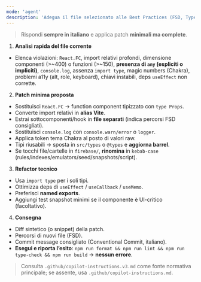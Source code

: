 ```yaml
---
mode: 'agent'
description: 'Adegua il file selezionato alle Best Practices (FSD, TypeScript, Chakra, performance, a11y, no-any)'
---
```


> Rispondi **sempre in italiano** e applica patch **minimali ma complete**.

1) **Analisi rapida del file corrente**
- Elenca violazioni: `React.FC`, import relativi profondi, dimensione componenti (>~400) o funzioni (>~150), **presenza di `any` (espliciti o impliciti)**, `console.log`, assenza `import type`, magic numbers (Chakra), problemi a11y (alt, role, keyboard), chiavi instabili, deps `useEffect` non corrette.

2) **Patch minima proposta**
- Sostituisci `React.FC` → function component tipizzato con `type Props`.
- Converte import relativi in **alias Vite**.
- Estrai sottocomponenti/hook in **file separati** (indica percorsi FSD consigliati).
- Sostituisci `console.log` con `console.warn/error` o `logger`.
- Applica token tema Chakra al posto di valori raw.
- Tipi riusabili → sposta in `src/types` o `@types` e **aggiorna barrel**.
- Se tocchi file/cartelle in `firebase/`, **rinomina** in `kebab-case` (rules/indexes/emulators/seed/snapshots/script).

3) **Refactor tecnico**
- Usa `import type` per i soli tipi.
- Ottimizza deps di `useEffect` / `useCallback` / `useMemo`.
- Preferisci **named exports**.
- Aggiungi test snapshot minimi se il componente è UI-critico (facoltativo).

4) **Consegna**
- Diff sintetico (o snippet) della patch.
- Percorsi di nuovi file (FSD).
- Commit message consigliato (Conventional Commit, italiano).
- **Esegui e riporta l’esito**: `npm run format && npm run lint && npm run type-check && npm run build` → **nessun errore**.

> Consulta `.github/copilot-instructions.v3.md` come fonte normativa principale; se assente, usa `.github/copilot-instructions.md`.

